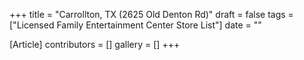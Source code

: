 +++
title = "Carrollton, TX (2625 Old Denton Rd)"
draft = false
tags = ["Licensed Family Entertainment Center Store List"]
date = ""

[Article]
contributors = []
gallery = []
+++
